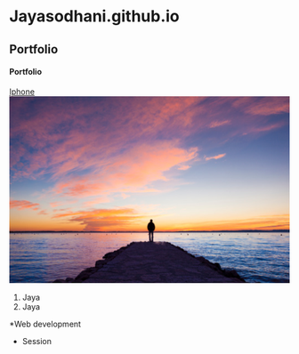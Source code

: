 # Jayasodhani.github.io
## Portfolio
#### Portfolio
[Iphone](https://www.flipkart.com/mobiles/apple~brand/pr?sid=tyy,4io)<br>
<img src="istockphoto-165085322-170667a.jpg">
1. Jaya
2. Jaya

*Web development
* Session
